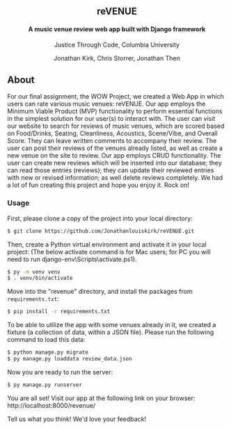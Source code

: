 <h2 align="center">reVENUE</h2>
<h4 align="center">A music venue review web app built with Django framework</h4>
<p align="center">Justice Through Code, Columbia University</p>
<p align="center">Jonathan Kirk, Chris Storrer, Jonathan Then</p>

## About

For our final assignment, the WOW Project, we created a Web App in which users can rate various music venues: reVENUE. Our app employs the Minimum Viable Product (MVP) functionality to perform essential functions in the simplest solution for our user(s) to interact with. The user can visit our website to search for reviews of music venues, which are scored based on Food/Drinks, Seating, Cleanliness, Acoustics, Scene/Vibe, and Overall Score. They can leave written comments to accompany their review. The user can post their reviews of the venues already listed, as well as create a new venue on the site to review. Our app employs CRUD functionality. The user can create new reviews which will be inserted into our database; they can read those entries (reviews); they can update their reviewed entries with new or revised information; as well delete reviews completely.  We had a lot of fun creating this project and hope you enjoy it. Rock on!

### Usage

First, please clone a copy of the project into your local directory:

```bash
$ git clone https://github.com/Jonathanlouiskirk/reVENUE.git
```

Then, create a Python virtual environment and activate it in your local project:
(The below activate command is for Mac users; for PC you will need to run django-env\Scripts\activate.ps1).

```bash
$ py -m venv venv
$ . venv/bin/activate
```

Move into the "revenue" directory, and install the packages from `requirements.txt`:

```bash
$ pip install -r requirements.txt
```

To be able to utilize the app with some venues already in it, we created a fixture (a collection of data, within a JSON file).  Please run the following command to load this data:

```bash
$ python manage.py migrate
$ py manage.py loaddata review_data.json
```

Now you are ready to run the server:

```bash
$ py manage.py runserver
```

You are all set!  Visit our app at the following link on your browser: http://localhost:8000/revenue/ 

Tell us what you think!  We'd love your feedback!
